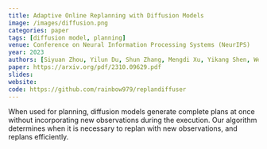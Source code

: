 ```yaml
---
title: Adaptive Online Replanning with Diffusion Models
image: /images/diffusion.png
categories: paper
tags: [diffusion model, planning]
venue: Conference on Neural Information Processing Systems (NeurIPS)
year: 2023
authors: [Siyuan Zhou, Yilun Du, Shun Zhang, Mengdi Xu, Yikang Shen, Wei Xiao, Dit-Yan Yeung, Chuang Gan]
paper: https://arxiv.org/pdf/2310.09629.pdf
slides: 
website: 
code: https://github.com/rainbow979/replandiffuser
---
```


When used for planning, diffusion models generate complete plans at once without incorporating new observations during the execution.
Our algorithm determines when it is necessary to replan with new observations, and replans efficiently.
